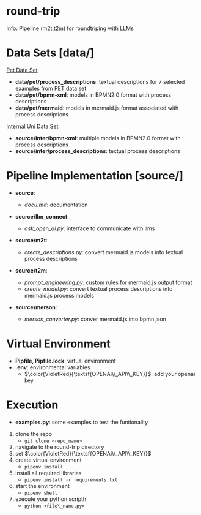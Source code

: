 # round-trip
Info: Pipeline (m2t,t2m) for roundtriping with LLMs

<h1> Data Sets [data/] </h1>

[Pet Data Set](https://huggingface.co/datasets/patriziobellan/PET) </br>
* **data/pet/process\_descriptions**: textual descriptions for 7 selected examples from PET data set
* **data/pet/bpmn-xml**:             models in BPMN2.0 format with process descriptions
* **data/pet/mermaid**:              models in mermaid.js format associated with process descriptions

[Internal Uni Data Set](https://zenodo.org/records/7783492) </br>
* **source/inter/bpmn-xml**:              multiple models in BPMN2.0 format with process descriptions
* **source/inter/process\_descriptions**: textual process descriptions

<h1> Pipeline Implementation [source/] </h1>

* **source**:
    * *docu.md*:                        documentation

* **source/llm\_connect**:
    * *ask\_open\_ai.py*:               interface to communicate with llms
* **source/m2t**:
    * *create\_descriptions.py*:        convert mermaid.js models into textual process descriptions
* **source/t2m**:
    * *prompt\_engineering.py*:         custom rules for mermaid.js output format
    * *create\_model.py*:               convert textual process descriptions into mermaid.js process models
* **source/merson**:
    * *merson\_converter.py*:            conver mermaid.js into bpmn.json

<h1> Virtual Environment </h1>

* **Pipfile, Pipfile.lock**: virtual environment
* **.env**: environmental variables
    * $\color{VioletRed}{\textsf{OPENAI\\_API\\_KEY}}$: add your openai key

<h1> Execution </h1>

* **examples.py**: some examples to test the funtionality

1. clone the repo
   - `git clone <repo_name>`
3. navigate to the round-trip directory
4. set $\color{VioletRed}{\textsf{OPENAI\\_API\\_KEY}}$
5. create virtual environment
   - `pipenv install`
7. install all required libraries
   - `pipenv install -r requirements.txt`
9. start the environment
    - `pipenv shell`
11. execute your python scripth
    - `python <file\_name.py>`




